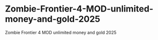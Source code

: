 # Zombie-Frontier-4-MOD-unlimited-money-and-gold-2025
Zombie Frontier 4 MOD unlimited money and gold 2025
